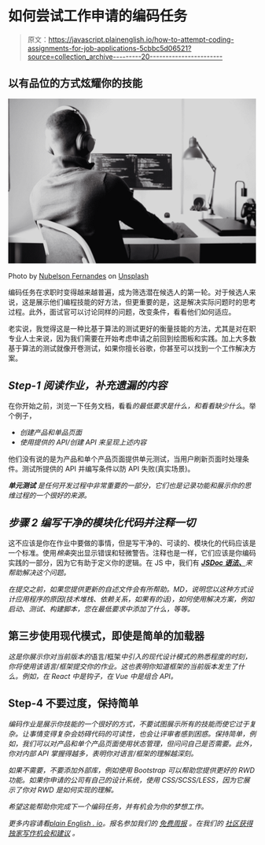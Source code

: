 # 如何尝试工作申请的编码任务

> 原文：<https://javascript.plainenglish.io/how-to-attempt-coding-assignments-for-job-applications-5cbbc5d06521?source=collection_archive---------20----------------------->

## 以有品位的方式炫耀你的技能

![](img/6bb118011c1edb50795de19d5f6f76a3.png)

Photo by [Nubelson Fernandes](https://unsplash.com/@nublson?utm_source=medium&utm_medium=referral) on [Unsplash](https://unsplash.com?utm_source=medium&utm_medium=referral)

编码任务在求职时变得越来越普遍，成为筛选潜在候选人的第一轮。对于候选人来说，这是展示他们编程技能的好方法，但更重要的是，这是解决实际问题时的思考过程。此外，面试官可以讨论同样的问题，改变条件，看看他们如何适应。

老实说，我觉得这是一种比基于算法的测试更好的衡量技能的方法，尤其是对在职专业人士来说，因为我们需要在开始考虑申请之前回到绘图板和实践。加上大多数基于算法的测试就像开卷测试，如果你擅长谷歌，你甚至可以找到一个工作解决方案。

## ***Step-1 阅读作业，补充遗漏的内容***

在你开始之前，浏览一下任务文档，看看*的最低要求是什么，*和*看看缺少什么*。举个例子，

*   *创建产品和单品页面*
*   *使用提供的 API/创建 API 来呈现上述内容*

他们没有说的是为产品和单个产品页面提供单元测试，当用户刷新页面时处理条件。测试所提供的 API 并编写条件以防 API 失败(真实场景)。

***单元测试*** *是任何开发过程中非常重要的一部分，它们也是记录功能和展示你的思维过程的一个很好的来源。*

## ***步骤 2 编写干净的模块化代码并注释一切***

这不应该是你在作业中要做的事情，但是写干净的、可读的、模块化的代码应该是一个标准。使用*棉条*突出显示错误和轻微警告。注释也是一样，它们应该是你编码实践的一部分，因为它有助于定义你的逻辑。在 JS 中，我们有 [***JSDoc 语法、***](https://jsdoc.app/)*来帮助解决这个问题。*

*在提交之前，如果您提供更新的自述文件会有所帮助。MD，说明您以这种方式设计应用程序的原因(技术堆栈、依赖关系，如果有的话)，如何使用解决方案，例如启动、测试、构建脚本，您在最低要求中添加了什么，等等。*

## ****第三步使用现代模式，即使是简单的加载器****

*这是你展示你对当前版本的*语言/框架*中引入的现代设计模式的熟悉程度的时刻，你将使用该语言/框架提交你的作业。这也表明你知道框架的当前版本发生了什么。例如，在 React 中是钩子，在 Vue 中是组合 API。*

## ****Step-4 不要过度，保持简单****

*编码作业是展示你技能的一个很好的方式，不要试图展示所有的技能而使它过于复杂。让事情变得复杂会妨碍代码的可读性，也会让评审者感到困惑。保持简单，例如，我们可以对产品和单个产品页面使用状态管理，但问问自己是否需要。此外，你对内部 API 掌握得越多，表明你对语言/框架的理解越深刻。*

*如果不需要，不要添加外部库，例如使用 Bootstrap 可以帮助您提供更好的 RWD 功能。如果你申请的公司有自己的设计系统，使用 CSS/SCSS/LESS，因为它展示了你对 RWD 是如何实现的理解。*

*希望这能帮助你完成下一个编码任务，并有机会为你的梦想工作。*

**更多内容请看*[*plain English . io*](http://plainenglish.io/)*。报名参加我们的* [*免费周报*](http://newsletter.plainenglish.io/) *。在我们的* [*社区获得独家写作机会和建议*](https://discord.gg/GtDtUAvyhW) *。**